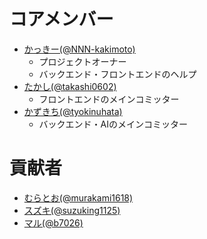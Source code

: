 # コアメンバー
- [かっきー(@NNN-kakimoto)](https://github.com/NNN-kakimoto)
  - プロジェクトオーナー
  - バックエンド・フロントエンドのヘルプ
- [たかし(@takashi0602)](https://github.com/takashi0602)
  - フロントエンドのメインコミッター
- [かずきち(@tyokinuhata)](https://github.com/tyokinuhata)
  - バックエンド・AIのメインコミッター

# 貢献者
- [むらとお(@murakami1618)](https://github.com/murakami1618)
- [スズキ(@suzuking1125)](https://github.com/suzuking1125)
- [マル(@b7026)](https://github.com/b7026)